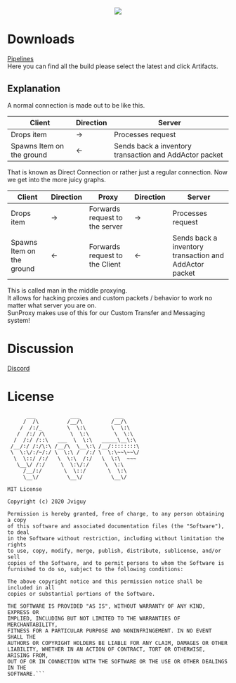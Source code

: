 # <p align="center"><img src="https://github.com/SunProxy/sun/blob/master/SunProxy.png"/></p>

# Downloads
<a align="center">[Pipelines](https://app.circleci.com/pipelines/github/SunProxy/sun) </a><br>
Here you can find all the build please select the latest and click Artifacts.

## Explanation
A normal connection is made out to be like this. <br >

Client | Direction | Server
------------ | ------------- | -------------
Drops item |  -> | Processes request
Spawns Item on the ground | <- | Sends back a inventory transaction and AddActor packet

That is known as Direct Connection or rather just a regular connection. Now we get into the more juicy graphs.

Client | Direction | Proxy | Direction | Server
------------ | ------------- | ------------- | ------------- | -------------
Drops item | -> | Forwards request to the server | -> | Processes request
Spawns Item on the ground | <- | Forwards request to the Client | <- | Sends back a inventory transaction and AddActor packet

This is called man in the middle proxying. <br>
It allows for hacking proxies and custom packets / behavior to work no matter what server you are on. <br>
SunProxy makes use of this for our Custom Transfer and Messaging system!

# Discussion
<a align="center">[Discord](https://discord.gg/g4SJUffja3) </a><br>
# License
```
      ___           ___           ___
     /  /\         /__/\         /__/\
    /  /:/_        \  \:\        \  \:\
   /  /:/ /\        \  \:\        \  \:\
  /  /:/ /::\   ___  \  \:\   _____\__\:\
 /__/:/ /:/\:\ /__/\  \__\:\ /__/::::::::\
 \  \:\/:/~/:/ \  \:\ /  /:/ \  \:\~~\~~\/
  \  \::/ /:/   \  \:\  /:/   \  \:\  ~~~
   \__\/ /:/     \  \:\/:/     \  \:\
     /__/:/       \  \::/       \  \:\
     \__\/         \__\/         \__\/

MIT License

Copyright (c) 2020 Jviguy

Permission is hereby granted, free of charge, to any person obtaining a copy
of this software and associated documentation files (the "Software"), to deal
in the Software without restriction, including without limitation the rights
to use, copy, modify, merge, publish, distribute, sublicense, and/or sell
copies of the Software, and to permit persons to whom the Software is
furnished to do so, subject to the following conditions:

The above copyright notice and this permission notice shall be included in all
copies or substantial portions of the Software.

THE SOFTWARE IS PROVIDED "AS IS", WITHOUT WARRANTY OF ANY KIND, EXPRESS OR
IMPLIED, INCLUDING BUT NOT LIMITED TO THE WARRANTIES OF MERCHANTABILITY,
FITNESS FOR A PARTICULAR PURPOSE AND NONINFRINGEMENT. IN NO EVENT SHALL THE
AUTHORS OR COPYRIGHT HOLDERS BE LIABLE FOR ANY CLAIM, DAMAGES OR OTHER
LIABILITY, WHETHER IN AN ACTION OF CONTRACT, TORT OR OTHERWISE, ARISING FROM,
OUT OF OR IN CONNECTION WITH THE SOFTWARE OR THE USE OR OTHER DEALINGS IN THE
SOFTWARE.```
